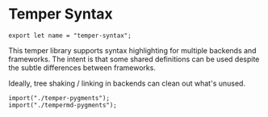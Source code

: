 # Temper Syntax

    export let name = "temper-syntax";

This temper library supports syntax highlighting for multiple backends and
frameworks. The intent is that some shared definitions can be used despite the
subtle differences between frameworks.

Ideally, tree shaking / linking in backends can clean out what's unused.

    import("./temper-pygments");
    import("./tempermd-pygments");
